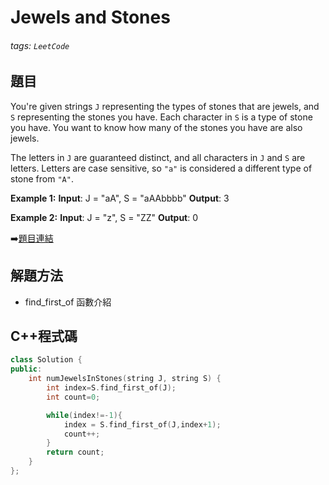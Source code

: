 # Jewels and Stones

###### tags: `LeetCode`

## 題目
You're given strings `J` representing the types of stones that are jewels, and `S` representing the stones you have.  Each character in `S` is a type of stone you have.  You want to know how many of the stones you have are also jewels.

The letters in `J` are guaranteed distinct, and all characters in `J` and `S` are letters. Letters are case sensitive, so `"a"` is considered a different type of stone from `"A"`.


**Example 1:** 
**Input**: J = "aA", S = "aAAbbbb"
**Output**: 3

**Example 2:** 
**Input**: J = "z", S = "ZZ"
**Output**: 0

:arrow_right:[題目連結](https://leetcode.com/explore/challenge/card/may-leetcoding-challenge/534/week-1-may-1st-may-7th/3317/)

## 解題方法
- find_first_of 函數介紹

## C++程式碼
```C++
class Solution {
public:
    int numJewelsInStones(string J, string S) {
        int index=S.find_first_of(J);
        int count=0;

        while(index!=-1){
            index = S.find_first_of(J,index+1);
            count++;
        }
        return count;
    }
};

